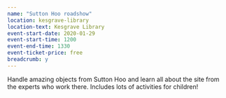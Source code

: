 ```yaml
---
name: "Sutton Hoo roadshow"
location: kesgrave-library
location-text: Kesgrave Library
event-start-date: 2020-01-29
event-start-time: 1200
event-end-time: 1330
event-ticket-price: free
breadcrumb: y
---
```


Handle amazing objects from Sutton Hoo and learn all about the site from the experts who work there. Includes lots of activities for children!
